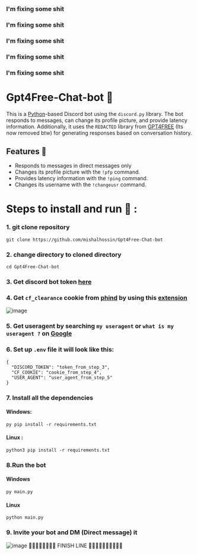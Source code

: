### I'm fixing some shit
### I'm fixing some shit
### I'm fixing some shit
### I'm fixing some shit
### I'm fixing some shit


# Gpt4Free-Chat-bot 🤖
This is a [Python](https://www.python.org)-based Discord bot using the `discord.py` library. The bot responds to messages, can change its profile picture, and provide latency information. Additionally, it uses the `REDACTED` library from [GPT4FREE](https://github.com/xtekky/gpt4free) (Its now removed btw) for generating responses based on conversation history.

## Features 🥳

- Responds to messages in direct messages only
- Changes its profile picture with the `!pfp` command.
- Provides latency information with the `!ping` command.
- Changes its username with the `!changeusr` command.

# Steps to install and run 🚩 :
### 1. git clone repository
```
git clone https://github.com/mishalhossin/Gpt4Free-Chat-bot
```
### 2. change directory to cloned directory
```
cd Gpt4Free-Chat-bot
```
### 3. Get discord bot token [here](https://discord.com/developers/applications)
### 4. Get `cf_clearance` cookie from [phind](https://www.phind.com/) by using this [extension](https://chrome.google.com/webstore/detail/cookie-editor/hlkenndednhfkekhgcdicdfddnkalmdm)
![image](https://media.discordapp.net/attachments/1085616784100560966/1101787228696481852/image.png)
### 5. Get useragent by searching `my useragent` or `what is my useragent ?` on [Google](https://google.com)
### 6. Set up `.env` file it will look like this:
```
{
  "DISCORD_TOKEN": "token_from_step_3",
  "CF_COOKIE": "cookie_from_step_4",
  "USER_AGENT": "user_agent_from_step_5"
}
```
### 7. Install all the dependencies
#### Windows:
```
py pip install -r requirements.txt
```
#### Linux :
```
python3 pip install -r requirements.txt
```
### 8.Run the bot
#### Windows
```
py main.py
```
#### Linux
```
python main.py
```
### 9. Invite your bot and DM (Direct message) it
![image](https://user-images.githubusercontent.com/91066601/235293746-60257d85-9a7c-4396-9f42-cea92ab78cf8.png)
🏁🏁🏁🏁🏁🏁🏁🏁                      FINISH LINE                              🏁🏁🏁🏁🏁🏁🏁🏁🏁🏁

